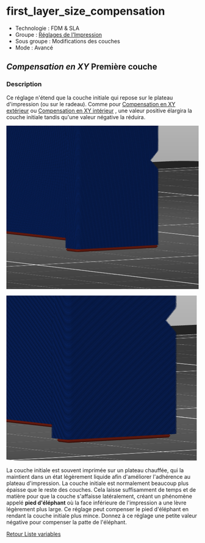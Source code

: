 # first_layer_size_compensation

* Technologie : FDM & SLA
* Groupe : [Réglages de l'Impression](../print_settings/print_settings.md)
* Sous groupe : Modifications des couches
* Mode : Avancé

## *Compensation en XY* Première couche

### Description

Ce réglage n'étend que la couche initiale qui repose sur le plateau d'impression (ou sur le radeau). Comme pour [Compensation en XY extérieur](xy_size_compensation.md) ou [Compensation en XY intérieur](xy_inner_size_compensation.md) , une valeur positive élargira la couche initiale tandis qu'une valeur négative la réduira.

![Le modèle original](images/first_layer_size_compensation/first_layer_size_compensation_original.png)

![La couche initiale est rétrécie](images/first_layer_size_compensation/first_layer_size_compensation_-0.5.png)

La couche initiale est souvent imprimée sur un plateau chauffée, qui la maintient dans un état légèrement liquide afin d'améliorer l'adhérence au plateau d'impression. La couche initiale est normalement beaucoup plus épaisse que le reste des couches. Cela laisse suffisamment de temps et de matière pour que la couche s'affaisse latéralement, créant un phénomène appelé **pied d'éléphant** où la face inférieure de l'impression a une lèvre légèrement plus large. Ce réglage peut compenser le pied d'éléphant en rendant la couche initiale plus mince. Donnez à ce réglage une petite valeur négative pour compenser la patte de l'éléphant.

[Retour Liste variables](variable_list.md)